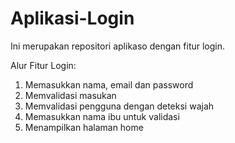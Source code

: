 # Aplikasi-Login
Ini merupakan repositori aplikaso dengan fitur login.

Alur Fitur Login: 
1. Memasukkan nama, email dan password
2. Memvalidasi masukan
3. Memvalidasi pengguna dengan deteksi wajah
4. Memasukkan nama ibu untuk validasi
5. Menampilkan halaman home
